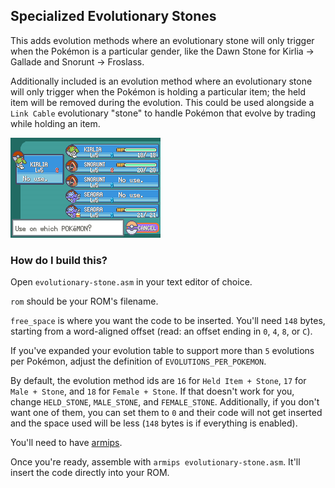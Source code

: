 ## Specialized Evolutionary Stones

This adds evolution methods where an evolutionary stone will only trigger when the Pokémon is a particular gender, like the Dawn Stone for Kirlia -> Gallade and Snorunt -> Froslass.

Additionally included is an evolution method where an evolutionary stone will only trigger when the Pokémon is holding a particular item; the held item will be removed during the evolution. This could be used alongside a `Link Cable` evolutionary "stone" to handle Pokémon that evolve by trading while holding an item.

![](example.png)

### How do I build this?

Open `evolutionary-stone.asm` in your text editor of choice.

`rom` should be your ROM's filename.

`free_space` is where you want the code to be inserted. You'll need `148` bytes, starting from a word-aligned offset (read: an offset ending in `0`, `4`, `8`, or `C`). 

If you've expanded your evolution table to support more than `5` evolutions per Pokémon, adjust the definition of `EVOLUTIONS_PER_POKEMON`.

By default, the evolution method ids are `16` for `Held Item + Stone`, `17` for `Male + Stone`, and `18` for `Female + Stone`. If that doesn't work for you, change `HELD_STONE`, `MALE_STONE`, and `FEMALE_STONE`. Additionally, if you don't want one of them, you can set them to `0` and their code will not get inserted and the space used will be less (`148` bytes is if everything is enabled).

You'll need to have [armips](https://github.com/Kingcom/armips).

Once you're ready, assemble with `armips evolutionary-stone.asm`. It'll insert the code directly into your ROM.